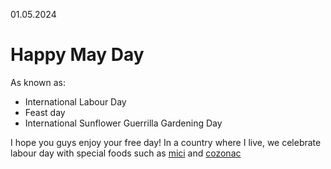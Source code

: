 01.05.2024
# Happy May Day
As known as:
 - International Labour Day
 - Feast day
 - International Sunflower Guerrilla Gardening Day

I hope you guys enjoy your free day! In a country where I live, we celebrate labour day with special foods such as [mici](https://balkazaar.com/wp-content/uploads/2021/02/MICI-COVER-BALKAZAAR-scaled.jpg) and [cozonac](https://upload.wikimedia.org/wikipedia/commons/6/61/Cozonac-cu-nuca-103.jpg)
